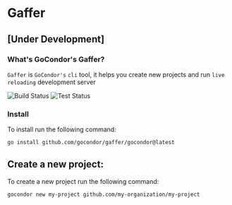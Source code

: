 # Gaffer
 
## [Under Development]

### What's GoCondor's Gaffer?
`Gaffer` is `GoCondor's` `cli` tool, it helps you create new projects and run `live reloading` development server

![Build Status](https://github.com/gocondor/gaffer/actions/workflows/build.yml/badge.svg)
![Test Status](https://github.com/gocondor/gaffer/actions/workflows/test.yml/badge.svg)


### Install
To install run the following command:
```bash
go install github.com/gocondor/gaffer/gocondor@latest
```

## Create a new project:
To create a new project run the following command:
```bash
gocondor new my-project github.com/my-organization/my-project
```
